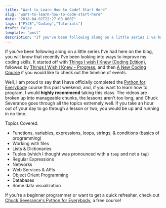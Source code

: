```yaml
---
title: "Want to Learn How to Code? Start Here"
slug: "want-to-learn-how-to-code-start-here"
date: "2018-04-02T22:27:00.000Z"
tags: ["PY4E","Coding","Tutorials"]
draft: false
template: "post"
description: "If you've been following along on a little series I've had here on the blog, you will know that recently I've been looking into ways to improve my coding skills. It started off with [Things I wish I..."
---
```


If you've been following along on a little series I've had here on the blog, you will know that recently I've been looking into ways to improve my coding skills. It started off with [Things I wish I Knew (Coding Edition)](/blog/2018/03/21/things-i-wish-i-knew), followed by [Things I Wish I Knew - Progress](/blog/2018/03/22/coding-course-updates), and then [A New Coding Course](/blog/2018/03/23/py4e) if you would like to check out the timeline of events.

Well, I am proud to say that I have officially completed the [Python for Everybody](https://www.py4e.com/) course this past weekend, and, if you want to learn how to program, I would **highly recommend** taking this class. The videos are broken up into manageable chunks, the lessons aren't too long, and Chuck Severance goes through all the topics extremely well. If you take an hour out of your day to go through a lesson or two, you would be up and running in no time.

Topics Covered:

- Functions, variables, expressions, loops, strings, & conditions (basics of programming)
- Working with files
- Lists & Dictionaries
- Tuples (which I thought was pronounced with a `toop` and not a `tup`)
- Regular Expressions
- Networks
- Web Services & APIs
- Object Orient Programming
- Databases
- Some data visualization

If you're a beginner programmer or want to get a quick refresher, check out [Chuck Severance's Python for Everybody](https://www.py4e.com/), a free course!
